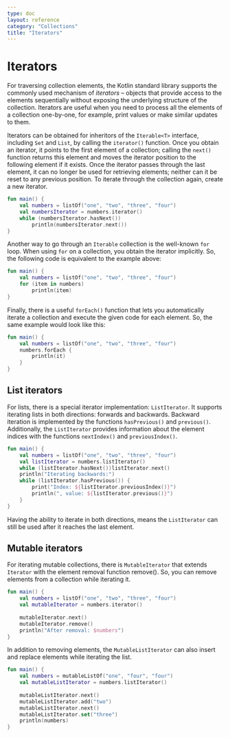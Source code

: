 ```yaml
---
type: doc
layout: reference
category: "Collections"
title: "Iterators"
---
```


# Iterators

For traversing collection elements, the Kotlin standard library supports the commonly used mechanism of _iterators_ – objects that provide access to the elements sequentially without exposing the underlying structure of the collection.
Iterators are useful when you need to process all the elements of a collection one-by-one, for example, print values or make similar updates to them.

Iterators can be obtained for inheritors of the `Iterable<T>` interface, including `Set` and `List`, by calling the `iterator()` function.
Once you obtain an iterator, it points to the first element of a collection; calling the `next()` function returns this element and moves the iterator position to the following element if it exists.
Once the iterator passes through the last element, it can no longer be used for retrieving elements; neither can it be reset to any previous position. To iterate through the collection again, create a new iterator.

<div class="sample" markdown="1" theme="idea" data-highlight-only>

```kotlin
fun main() {   
    val numbers = listOf("one", "two", "three", "four")
    val numbersIterator = numbers.iterator()
    while (numbersIterator.hasNext())
        println(numbersIterator.next())
}
```
</div>

Another way to go through an `Iterable` collection is the well-known `for` loop. When using `for` on a collection, you obtain the iterator implicitly. So, the following code is equivalent to the example above:

<div class="sample" markdown="1" theme="idea" data-highlight-only>

```kotlin
fun main() {   
    val numbers = listOf("one", "two", "three", "four")
    for (item in numbers)
        println(item)
}
```
</div>

Finally, there is a useful `forEach()` function that lets you automatically iterate a collection and execute the given code for each element. So, the same example would look like this:

<div class="sample" markdown="1" theme="idea" data-highlight-only>

```kotlin
fun main() {   
    val numbers = listOf("one", "two", "three", "four")
    numbers.forEach {
        println(it)
    }
}
```
</div>

## List iterators

For lists, there is a special iterator implementation: `ListIterator`. It supports iterating lists in both directions: forwards and backwards.
Backward iteration is implemented by the functions `hasPrevious()` and `previous()`. Additionally, the `ListIterator` provides information about the element indices with the functions `nextIndex()` and `previousIndex()`.

<div class="sample" markdown="1" theme="idea" data-highlight-only>

```kotlin
fun main() {   
    val numbers = listOf("one", "two", "three", "four")
    val listIterator = numbers.listIterator()
    while (listIterator.hasNext())listIterator.next()
    println("Iterating backwards:")
    while (listIterator.hasPrevious()) {
        print("Index: ${listIterator.previousIndex()}")
        println(", value: ${listIterator.previous()}")
    }
}
```
</div>

Having the ability to iterate in both directions, means the `ListIterator` can still be used after it reaches the last element.

## Mutable iterators

For iterating mutable collections, there is `MutableIterator` that extends `Iterator` with the element removal function remove(). So, you can remove elements from a collection while iterating it. 

<div class="sample" markdown="1" theme="idea" data-highlight-only>

```kotlin
fun main() {   
    val numbers = listOf("one", "two", "three", "four") 
    val mutableIterator = numbers.iterator()
    
    mutableIterator.next()
    mutableIterator.remove()    
    println("After removal: $numbers")
}
```
</div>

In addition to removing elements, the `MutableListIterator` can also insert and replace elements while iterating the list.

<div class="sample" markdown="1" theme="idea" data-highlight-only>

```kotlin
fun main() {   
    val numbers = mutableListOf("one", "four", "four") 
    val mutableListIterator = numbers.listIterator()
    
    mutableListIterator.next()
    mutableListIterator.add("two")
    mutableListIterator.next()
    mutableListIterator.set("three")   
    println(numbers)
}
```
</div>

